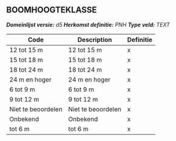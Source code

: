 ﻿## BOOMHOOGTEKLASSE

*__Domeinlijst versie:__ d5*
*__Herkomst definitie:__ PNH*
*__Type veld:__ TEXT*

|__Code__ |__Description__ |__Definitie__	|
|	---	|	---	|   ---	| 
| 12 tot 15 m | 12 tot 15 m | x |
| 15 tot 18 m | 15 tot 18 m | x |
| 18 tot 24 m | 18 tot 24 m | x |
| 24 m en hoger | 24 m en hoger | x |
| 6 tot 9 m | 6 tot 9 m | x |
| 9 tot 12 m | 9 tot 12 m | x |
| Niet te beoordelen | Niet te beoordelen | x |
| Onbekend | Onbekend | x |
| tot 6 m | tot 6 m | x |

